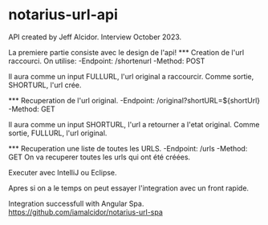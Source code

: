 # notarius-url-api
API created by Jeff Alcidor. Interview October 2023.

La premiere partie consiste avec le design de l'api!
*** Creation de l'url raccourci. On utilise:
-Endpoint: /shortenurl
-Method: POST

Il aura comme un input FULLURL, l'url original a raccourcir.
Comme sortie, SHORTURL, l'url crée.

*** Recuperation de l'url original.
-Endpoint: /original?shortURL=${shortUrl}
-Method: GET

Il aura comme un input SHORTURL, l'url a retourner a l'etat original.
Comme sortie, FULLURL, l'url original.


*** Recuperation une liste de toutes les URLS.
-Endpoint: /urls
-Method: GET
On va recuperer toutes les urls qui ont été créées.

Executer avec IntelliJ ou Eclipse.

Apres si on a le temps on peut essayer l'integration avec un front rapide.

Integration successfull with Angular Spa.
https://github.com/iamalcidor/notarius-url-spa

